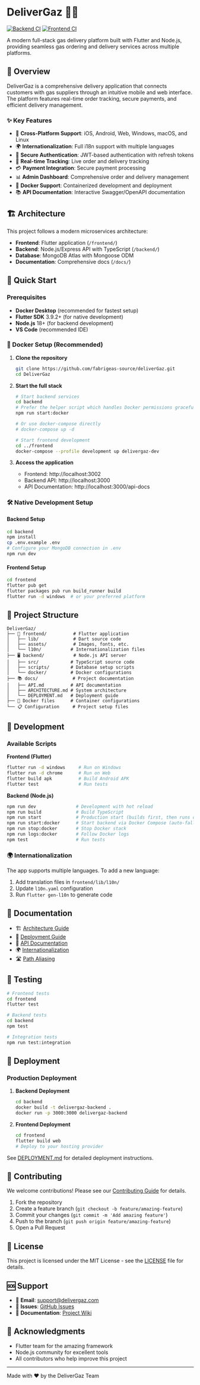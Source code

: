 # DeliverGaz 🚚⛽

[![Backend CI](https://github.com/fabrigeas-source/deliverGaz/actions/workflows/backend-ci.yml/badge.svg?branch=main)](https://github.com/fabrigeas-source/deliverGaz/actions/workflows/backend-ci.yml)
[![Frontend CI](https://github.com/fabrigeas-source/deliverGaz/actions/workflows/frontend-ci.yml/badge.svg?branch=main)](https://github.com/fabrigeas-source/deliverGaz/actions/workflows/frontend-ci.yml)

A modern full-stack gas delivery platform built with Flutter and Node.js, providing seamless gas ordering and delivery services across multiple platforms.

## 🌟 Overview

DeliverGaz is a comprehensive delivery application that connects customers with gas suppliers through an intuitive mobile and web interface. The platform features real-time order tracking, secure payments, and efficient delivery management.

### ✨ Key Features

- 📱 **Cross-Platform Support**: iOS, Android, Web, Windows, macOS, and Linux
- 🌍 **Internationalization**: Full i18n support with multiple languages
- 🔐 **Secure Authentication**: JWT-based authentication with refresh tokens
- 📍 **Real-time Tracking**: Live order and delivery tracking
- 💳 **Payment Integration**: Secure payment processing
- 📊 **Admin Dashboard**: Comprehensive order and delivery management
- 🐳 **Docker Support**: Containerized development and deployment
- 📚 **API Documentation**: Interactive Swagger/OpenAPI documentation

## 🏗️ Architecture

This project follows a modern microservices architecture:

- **Frontend**: Flutter application (`/frontend/`)
- **Backend**: Node.js/Express API with TypeScript (`/backend/`)
- **Database**: MongoDB Atlas with Mongoose ODM
- **Documentation**: Comprehensive docs (`/docs/`)

## 🚀 Quick Start

### Prerequisites

- **Docker Desktop** (recommended for fastest setup)
- **Flutter SDK** 3.9.2+ (for native development)
- **Node.js** 18+ (for backend development)
- **VS Code** (recommended IDE)

### 🐳 Docker Setup (Recommended)

1. **Clone the repository**
   ```bash
   git clone https://github.com/fabrigeas-source/deliverGaz.git
   cd DeliverGaz
   ```

2. **Start the full stack**
   ```bash
   # Start backend services
   cd backend
   # Prefer the helper script which handles Docker permissions gracefully
   npm run start:docker

   # Or use docker-compose directly
   # docker-compose up -d

   # Start frontend development
   cd ../frontend
   docker-compose --profile development up delivergaz-dev
   ```

3. **Access the application**
   - Frontend: http://localhost:3002
   - Backend API: http://localhost:3000
   - API Documentation: http://localhost:3000/api-docs

### 🛠️ Native Development Setup

#### Backend Setup
```bash
cd backend
npm install
cp .env.example .env
# Configure your MongoDB connection in .env
npm run dev
```

#### Frontend Setup
```bash
cd frontend
flutter pub get
flutter packages pub run build_runner build
flutter run -d windows  # or your preferred platform
```

## 📁 Project Structure

```
DeliverGaz/
├── 📱 frontend/          # Flutter application
│   ├── lib/             # Dart source code
│   ├── assets/          # Images, fonts, etc.
│   └── l10n/           # Internationalization files
├── 🖥️ backend/           # Node.js API server
│   ├── src/            # TypeScript source code
│   ├── scripts/        # Database setup scripts
│   └── docker/         # Docker configurations
├── 📚 docs/             # Project documentation
│   ├── API.md          # API documentation
│   ├── ARCHITECTURE.md # System architecture
│   └── DEPLOYMENT.md   # Deployment guide
├── 🐳 Docker files      # Container configurations
└── 📋 Configuration     # Project setup files
```

## 🔧 Development

### Available Scripts

**Frontend (Flutter)**
```bash
flutter run -d windows     # Run on Windows
flutter run -d chrome      # Run on Web
flutter build apk          # Build Android APK
flutter test               # Run tests
```

**Backend (Node.js)**
```bash
npm run dev               # Development with hot reload
npm run build             # Build TypeScript
npm run start             # Production start (builds first, then runs dist/server.js)
npm run start:docker      # Start backend via Docker Compose (auto-fallback for docker group perms)
npm run stop:docker       # Stop Docker stack
npm run logs:docker       # Follow Docker logs
npm test                  # Run tests
```

### 🌍 Internationalization

The app supports multiple languages. To add a new language:

1. Add translation files in `frontend/lib/l10n/`
2. Update `l10n.yaml` configuration
3. Run `flutter gen-l10n` to generate code

## 📖 Documentation

- 🏗️ [Architecture Guide](docs/ARCHITECTURE.md)
- 🚀 [Deployment Guide](docs/DEPLOYMENT.md)
- 📡 [API Documentation](docs/API.md)
- 🌍 [Internationalization](INTERNATIONALIZATION.md)
- 🛣️ [Path Aliasing](PATH_ALIASING.md)

## 🧪 Testing

```bash
# Frontend tests
cd frontend
flutter test

# Backend tests
cd backend
npm test

# Integration tests
npm run test:integration
```

## 🚢 Deployment

### Production Deployment

1. **Backend Deployment**
   ```bash
   cd backend
   docker build -t delivergaz-backend .
   docker run -p 3000:3000 delivergaz-backend
   ```

2. **Frontend Deployment**
   ```bash
   cd frontend
   flutter build web
   # Deploy to your hosting provider
   ```

See [DEPLOYMENT.md](docs/DEPLOYMENT.md) for detailed deployment instructions.

## 🤝 Contributing

We welcome contributions! Please see our [Contributing Guide](CONTRIBUTING.md) for details.

1. Fork the repository
2. Create a feature branch (`git checkout -b feature/amazing-feature`)
3. Commit your changes (`git commit -m 'Add amazing feature'`)
4. Push to the branch (`git push origin feature/amazing-feature`)
5. Open a Pull Request

## 📄 License

This project is licensed under the MIT License - see the [LICENSE](LICENSE) file for details.

## 🆘 Support

- 📧 **Email**: support@delivergaz.com
- 🐛 **Issues**: [GitHub Issues](https://github.com/fabrigeas-source/deliverGaz/issues)
- 📖 **Documentation**: [Project Wiki](https://github.com/fabrigeas-source/deliverGaz/wiki)

## 🙏 Acknowledgments

- Flutter team for the amazing framework
- Node.js community for excellent tools
- All contributors who help improve this project

---

Made with ❤️ by the DeliverGaz Team
